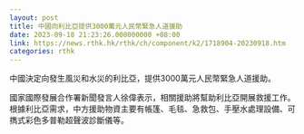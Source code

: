 ```yaml
---
layout: post
title: 中國向利比亞提供3000萬元人民幣緊急人道援助
date: 2023-09-18 21:23:26.000000000 +08:00
link: https://news.rthk.hk/rthk/ch/component/k2/1718904-20230918.htm
categories: rthk
---
```


中國決定向發生風災和水災的利比亞，提供3000萬元人民幣緊急人道援助。

國家國際發展合作署新聞發言人徐偉表示，相關援助將幫助利比亞開展救援工作。根據利比亞需求，中方援助物資主要有帳篷、毛毯、急救包、手壓水處理設備、可擕式彩色多普勒超聲波診斷儀等。
